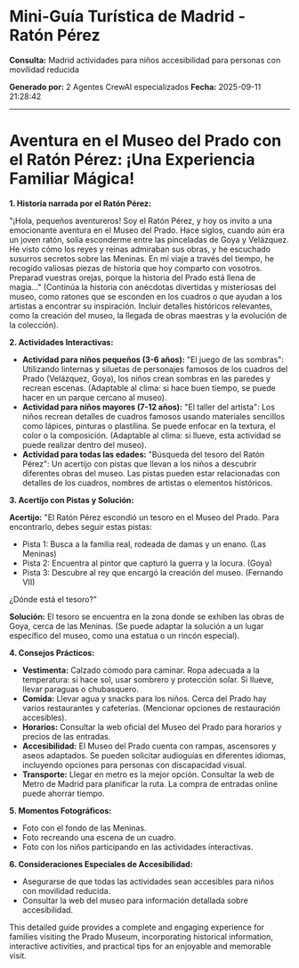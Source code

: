 # Mini-Guía Turística de Madrid - Ratón Pérez

**Consulta:** Madrid actividades para niños accesibilidad para personas con movilidad reducida

**Generado por:** 2 Agentes CrewAI especializados
**Fecha:** 2025-09-11 21:28:42

---

# Aventura en el Museo del Prado con el Ratón Pérez: ¡Una Experiencia Familiar Mágica!

**1. Historia narrada por el Ratón Pérez:**

"¡Hola, pequeños aventureros! Soy el Ratón Pérez, y hoy os invito a una emocionante aventura en el Museo del Prado.  Hace siglos, cuando aún era un joven ratón, solía esconderme entre las pinceladas de Goya y Velázquez.  He visto cómo los reyes y reinas admiraban sus obras, y he escuchado susurros secretos sobre las Meninas.  En mi viaje a través del tiempo, he recogido valiosas piezas de historia que hoy comparto con vosotros.  Preparad vuestras orejas, porque la historia del Prado está llena de magia…"  (Continúa la historia con anécdotas divertidas y misteriosas del museo, como ratones que se esconden en los cuadros o que ayudan a los artistas a encontrar su inspiración.  Incluir detalles históricos relevantes, como la creación del museo, la llegada de obras maestras y la evolución de la colección).

**2. Actividades Interactivas:**

* **Actividad para niños pequeños (3-6 años):**  "El juego de las sombras":  Utilizando linternas y siluetas de personajes famosos de los cuadros del Prado (Velázquez, Goya), los niños crean sombras en las paredes y recrean escenas.  (Adaptable al clima: si hace buen tiempo, se puede hacer en un parque cercano al museo).
* **Actividad para niños mayores (7-12 años):**  "El taller del artista":  Los niños recrean detalles de cuadros famosos usando materiales sencillos como lápices, pinturas o plastilina.  Se puede enfocar en la textura, el color o la composición.  (Adaptable al clima: si llueve, esta actividad se puede realizar dentro del museo).
* **Actividad para todas las edades:** "Búsqueda del tesoro del Ratón Pérez":  Un acertijo con pistas que llevan a los niños a descubrir diferentes obras del museo.  Las pistas pueden estar relacionadas con detalles de los cuadros, nombres de artistas o elementos históricos.


**3. Acertijo con Pistas y Solución:**

**Acertijo:**  "El Ratón Pérez escondió un tesoro en el Museo del Prado.  Para encontrarlo, debes seguir estas pistas:

* Pista 1: Busca a la familia real, rodeada de damas y un enano. (Las Meninas)
* Pista 2:  Encuentra al pintor que capturó la guerra y la locura. (Goya)
* Pista 3:  Descubre al rey que encargó la creación del museo. (Fernando VII)

¿Dónde está el tesoro?"

**Solución:** El tesoro se encuentra en la zona donde se exhiben las obras de Goya, cerca de las Meninas.  (Se puede adaptar la solución a un lugar específico del museo, como una estatua o un rincón especial).

**4. Consejos Prácticos:**

* **Vestimenta:**  Calzado cómodo para caminar.  Ropa adecuada a la temperatura:  si hace sol, usar sombrero y protección solar.  Si llueve, llevar paraguas o chubasquero.
* **Comida:**  Llevar agua y snacks para los niños.  Cerca del Prado hay varios restaurantes y cafeterías. (Mencionar opciones de restauración accesibles).
* **Horarios:**  Consultar la web oficial del Museo del Prado para horarios y precios de las entradas.
* **Accesibilidad:**  El Museo del Prado cuenta con rampas, ascensores y aseos adaptados.  Se pueden solicitar audioguías en diferentes idiomas, incluyendo opciones para personas con discapacidad visual.
* **Transporte:**  Llegar en metro es la mejor opción. Consultar la web de Metro de Madrid para planificar la ruta.  La compra de entradas online puede ahorrar tiempo.

**5. Momentos Fotográficos:**

*  Foto con el fondo de las Meninas.
*  Foto recreando una escena de un cuadro.
*  Foto con los niños participando en las actividades interactivas.

**6. Consideraciones Especiales de Accesibilidad:**

* Asegurarse de que todas las actividades sean accesibles para niños con movilidad reducida.
* Consultar la web del museo para información detallada sobre accesibilidad.


This detailed guide provides a complete and engaging experience for families visiting the Prado Museum, incorporating historical information, interactive activities, and practical tips for an enjoyable and memorable visit.